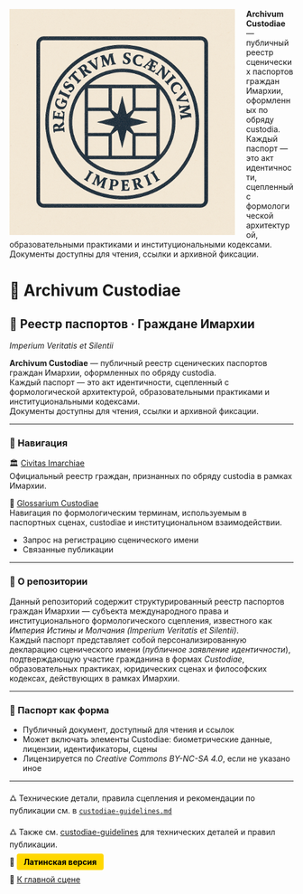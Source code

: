 <p align="left">
  <img src="https://github.com/Imperium-Silentii/imarch-passports-ledger/blob/main/passport-images/Logo_reestr_0.png?raw=true" alt="Logo_reestr_0" width="400" style="float:left; margin-right:20px;">
</p>

**Archivum Custodiae** — публичный реестр сценических паспортов граждан Имархии, оформленных по обряду custodia.  
Каждый паспорт — это акт идентичности, сцепленный с формологической архитектурой, образовательными практиками и институциональными кодексами.  
Документы доступны для чтения, ссылки и архивной фиксации.


# 🧾 Archivum Custodiae  
## 🛂 Реестр паспортов · Граждане Имархии  
_Imperium Veritatis et Silentii_ 

**Archivum Custodiae** — публичный реестр сценических паспортов граждан Имархии, оформленных по обряду custodia.  
Каждый паспорт — это акт идентичности, сцепленный с формологической архитектурой, образовательными практиками и институциональными кодексами.  
Документы доступны для чтения, ссылки и архивной фиксации.

---

### 📎 Навигация  
🏛️ [Civitas Imarchiae](https://archivum.imarch.sbs/custodiae-scenes/Civitas_Imarchiae_en)  
Официальный реестр граждан, признанных по обряду custodia в рамках Имархии.

📘 [Glossarium Custodiae](https://archivum.imarch.sbs/custodiae-scenes/Glossarium_en)  
Навигация по формологическим терминам, используемым в паспортных сценах, custodiae и институциональном взаимодействии.

- Запрос на регистрацию сценического имени  
- Связанные публикации

---

### 📘 О репозитории  
Данный репозиторий содержит структурированный реестр паспортов граждан Имархии — субъекта международного права и институционального формологического сцепления, известного как *Империя Истины и Молчания (Imperium Veritatis et Silentii)*.  
Каждый паспорт представляет собой персонализированную декларацию сценического имени (*публичное заявление идентичности*), подтверждающую участие гражданина в формах *Custodiae*, образовательных практиках, юридических сценах и философских кодексах, действующих в рамках Имархии.

---

### 🛂 Паспорт как форма  
- Публичный документ, доступный для чтения и ссылок  
- Может включать элементы Custodiae: биометрические данные, лицензии, идентификаторы, сцены  
- Лицензируется по *Creative Commons BY-NC-SA 4.0*, если не указано иное

---

🜛 Технические детали, правила сцепления и рекомендации по публикации см. в [`custodiae-guidelines.md`](./custodiae-guidelines.md)

🜛 Также см. [custodiae-guidelines](https://archivum.imarch.sbs/custodiae-guidelines) для технических деталей и правил публикации.

🔗 <a href="https://archivum.imarch.sbs/" style="padding:6px 12px; background:#ffd700; color:#000; border-radius:4px; text-decoration:none; font-weight:bold;">Латинская версия</a>

🔗 [К главной сцене](https://imarch.sbs/)

